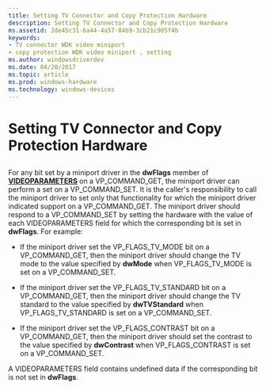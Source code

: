 ```yaml
---
title: Setting TV Connector and Copy Protection Hardware
description: Setting TV Connector and Copy Protection Hardware
ms.assetid: 2de45c31-6a44-4a57-84b9-3cb21c905f4b
keywords:
- TV connector WDK video miniport
- copy protection WDK video miniport , setting
ms.author: windowsdriverdev
ms.date: 04/20/2017
ms.topic: article
ms.prod: windows-hardware
ms.technology: windows-devices
---
```


# Setting TV Connector and Copy Protection Hardware


## <span id="ddk_setting_tv_connector_and_copy_protection_hardware_gg"></span><span id="DDK_SETTING_TV_CONNECTOR_AND_COPY_PROTECTION_HARDWARE_GG"></span>


For any bit set by a miniport driver in the **dwFlags** member of [**VIDEOPARAMETERS**](https://msdn.microsoft.com/library/windows/hardware/ff570173) on a VP\_COMMAND\_GET, the miniport driver can perform a set on a VP\_COMMAND\_SET. It is the caller's responsibility to call the miniport driver to set only that functionality for which the miniport driver indicated support on a VP\_COMMAND\_GET. The miniport driver should respond to a VP\_COMMAND\_SET by setting the hardware with the value of each VIDEOPARAMETERS field for which the corresponding bit is set in **dwFlags**. For example:

-   If the miniport driver set the VP\_FLAGS\_TV\_MODE bit on a VP\_COMMAND\_GET, then the miniport driver should change the TV mode to the value specified by **dwMode** when VP\_FLAGS\_TV\_MODE is set on a VP\_COMMAND\_SET.

-   If the miniport driver set the VP\_FLAGS\_TV\_STANDARD bit on a VP\_COMMAND\_GET, then the miniport driver should change the TV standard to the value specified by **dwTVStandard** when VP\_FLAGS\_TV\_STANDARD is set on a VP\_COMMAND\_SET.

-   If the miniport driver set the VP\_FLAGS\_CONTRAST bit on a VP\_COMMAND\_GET, then the miniport driver should set the contrast to the value specified by **dwContrast** when VP\_FLAGS\_CONTRAST is set on a VP\_COMMAND\_SET.

A VIDEOPARAMETERS field contains undefined data if the corresponding bit is not set in **dwFlags**.

 

 






